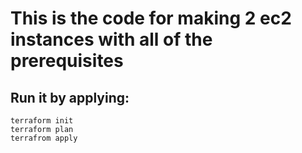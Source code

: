 # This is the code for making 2 ec2 instances with all of the prerequisites

## Run it by applying: 

```
terraform init
terraform plan
terrafrom apply

```
